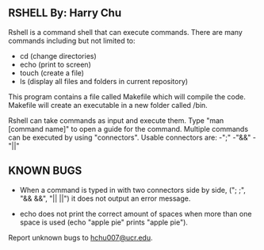 RSHELL By: Harry Chu
----------------------------------


Rshell is a command shell that can execute commands.
There are many commands including but not limited to:
- cd (change directories)
- echo (print to screen)
- touch (create a file)
- ls (display all files and folders in current repository)

This program contains a file called Makefile which will compile the code.
Makefile will create an executable in a new folder called /bin.

Rshell can take commands as input and execute them. Type "man [command name]"
to open a guide for the command. Multiple commands can be executed by using
"connectors".
Usable connectors are:
-";"
-"&&"
-"||"



KNOWN BUGS
----------------------------------
- When a command is typed in with two connectors side by side, ("; ;", "&& &&", "|| ||")
  it does not output an error message.

- echo does not print the correct amount of spaces when more than one space is used
	(echo "apple                      pie" prints "apple pie").








Report unknown bugs to hchu007@ucr.edu.



